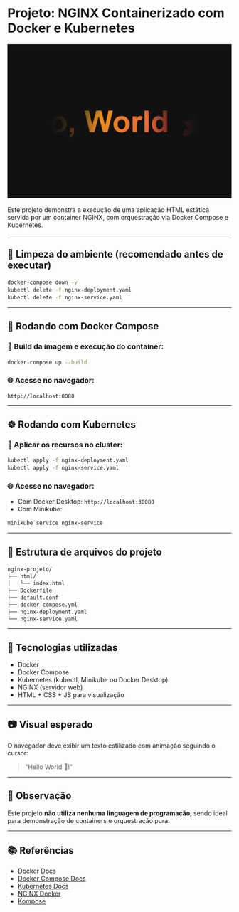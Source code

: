 # Projeto: NGINX Containerizado com Docker e Kubernetes
![imagem_projeto](docs/images/image.png)

Este projeto demonstra a execução de uma aplicação HTML estática servida por um container NGINX, com orquestração via Docker Compose e Kubernetes.

---

## 🧼 Limpeza do ambiente (recomendado antes de executar)

```bash
docker-compose down -v
kubectl delete -f nginx-deployment.yaml
kubectl delete -f nginx-service.yaml
```

---

## 🐳 Rodando com Docker Compose

### 🔨 Build da imagem e execução do container:

```bash
docker-compose up --build
```

### 🌐 Acesse no navegador:

```
http://localhost:8080
```

---

## ☸️ Rodando com Kubernetes

### 🔁 Aplicar os recursos no cluster:

```bash
kubectl apply -f nginx-deployment.yaml
kubectl apply -f nginx-service.yaml
```

### 🌐 Acesse no navegador:

* Com Docker Desktop: `http://localhost:30080`
* Com Minikube:

```bash
minikube service nginx-service
```

---

## 📁 Estrutura de arquivos do projeto

```
nginx-projeto/
├── html/
│   └── index.html
├── Dockerfile
├── default.conf
├── docker-compose.yml
├── nginx-deployment.yaml
└── nginx-service.yaml
```

---

## 📝 Tecnologias utilizadas

* Docker
* Docker Compose
* Kubernetes (kubectl, Minikube ou Docker Desktop)
* NGINX (servidor web)
* HTML + CSS + JS para visualização

---

## 📷 Visual esperado

O navegador deve exibir um texto estilizado com animação seguindo o cursor:

> "Hello World 🚀!"

---

## 📌 Observação

Este projeto **não utiliza nenhuma linguagem de programação**, sendo ideal para demonstração de containers e orquestração pura.

---

## 📚 Referências

* [Docker Docs](https://docs.docker.com)
* [Docker Compose Docs](https://docs.docker.com/compose/)
* [Kubernetes Docs](https://kubernetes.io/docs/)
* [NGINX Docker](https://hub.docker.com/_/nginx)
* [Kompose](https://kompose.io/)
